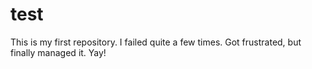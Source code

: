 # test
This is my first repository. I failed quite a few times. Got frustrated, but finally managed it. Yay!